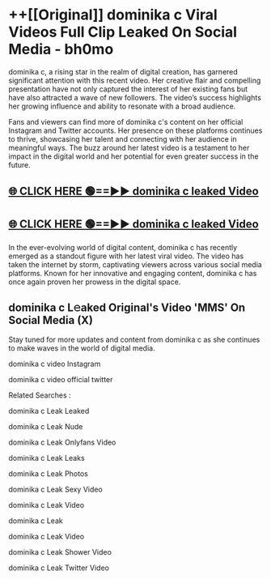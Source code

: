 # ++[[Original]] dominika c Viral Videos Full Clip Leaked On Social Media - bh0mo<br>

dominika c, a rising star in the realm of digital creation, has garnered significant attention with this recent video. Her creative flair and compelling presentation have not only captured the interest of her existing fans but have also attracted a wave of new followers. The video’s success highlights her growing influence and ability to resonate with a broad audience.

Fans and viewers can find more of dominika c's content on her official Instagram and Twitter accounts. Her presence on these platforms continues to thrive, showcasing her talent and connecting with her audience in meaningful ways. The buzz around her latest video is a testament to her impact in the digital world and her potential for even greater success in the future.


## [🌐 CLICK HERE 🟢==►► dominika c leaked Video ](https://onlyclips.site?title=dominika_c&ref=git)

## [🌐 CLICK HERE 🟢==►► dominika c leaked Video ](https://onlyclips.site?title=dominika_c&ref=git)


In the ever-evolving world of digital content, dominika c has recently emerged as a standout figure with her latest viral video. The video has taken the internet by storm, captivating viewers across various social media platforms. Known for her innovative and engaging content, dominika c has once again proven her prowess in the digital space.



## dominika c L𝚎aked Original's Video 'MMS' On Social Media (X)


Stay tuned for more updates and content from dominika c as she continues to make waves in the world of digital media.

dominika c video Instagram

dominika c video official twitter


Related Searches :

dominika c Leak Leaked

dominika c Leak Nude

dominika c Leak Onlyfans Video

dominika c Leak Leaks

dominika c Leak Photos

dominika c Leak Sexy Video

dominika c Leak Video

dominika c Leak

dominika c Leak Video

dominika c Leak Shower Video

dominika c Leak Twitter Video

